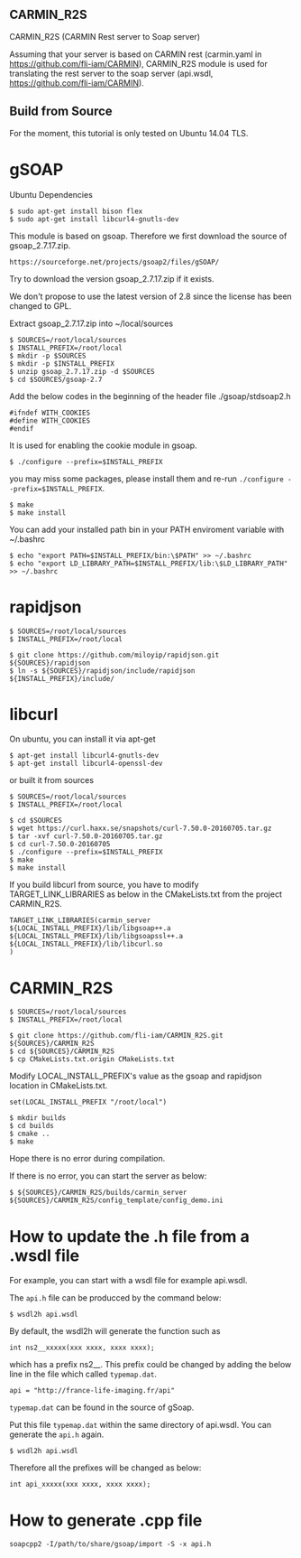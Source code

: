 CARMIN_R2S
-----------

CARMIN_R2S (CARMIN Rest server to Soap server)

Assuming that your server is based on CARMIN rest (carmin.yaml in https://github.com/fli-iam/CARMIN),
CARMIN_R2S module is used for translating the rest server to the soap server (api.wsdl, https://github.com/fli-iam/CARMIN).


Build from Source
-----------------

For the moment, this tutorial is only tested on Ubuntu 14.04 TLS.

gSOAP
=====

Ubuntu Dependencies

```
$ sudo apt-get install bison flex
$ sudo apt-get install libcurl4-gnutls-dev
```

This module is based on gsoap. Therefore we first download the source of gsoap_2.7.17.zip.

```
https://sourceforge.net/projects/gsoap2/files/gSOAP/
```

Try to download the version gsoap_2.7.17.zip if it exists.

We don't propose to use the latest version of 2.8 since the license has been changed to GPL.

Extract gsoap_2.7.17.zip into ~/local/sources

```
$ SOURCES=/root/local/sources
$ INSTALL_PREFIX=/root/local
$ mkdir -p $SOURCES
$ mkdir -p $INSTALL_PREFIX
$ unzip gsoap_2.7.17.zip -d $SOURCES
$ cd $SOURCES/gsoap-2.7
```

Add the below codes in the beginning of the header file ./gsoap/stdsoap2.h

```
#ifndef WITH_COOKIES
#define WITH_COOKIES
#endif
```

It is used for enabling the cookie module in gsoap.

```
$ ./configure --prefix=$INSTALL_PREFIX
```

you may miss some packages, please install them and re-run `./configure --prefix=$INSTALL_PREFIX`.

```
$ make
$ make install
```


You can add your installed path bin in your PATH enviroment variable with ~/.bashrc

```
$ echo "export PATH=$INSTALL_PREFIX/bin:\$PATH" >> ~/.bashrc
$ echo "export LD_LIBRARY_PATH=$INSTALL_PREFIX/lib:\$LD_LIBRARY_PATH" >> ~/.bashrc
```

rapidjson 
=========

```
$ SOURCES=/root/local/sources
$ INSTALL_PREFIX=/root/local

$ git clone https://github.com/miloyip/rapidjson.git ${SOURCES}/rapidjson
$ ln -s ${SOURCES}/rapidjson/include/rapidjson ${INSTALL_PREFIX}/include/
```


libcurl
===========

On ubuntu, you can install it via apt-get

```
$ apt-get install libcurl4-gnutls-dev
$ apt-get install libcurl4-openssl-dev
```

or built it from sources

```
$ SOURCES=/root/local/sources
$ INSTALL_PREFIX=/root/local

$ cd $SOURCES
$ wget https://curl.haxx.se/snapshots/curl-7.50.0-20160705.tar.gz
$ tar -xvf curl-7.50.0-20160705.tar.gz
$ cd curl-7.50.0-20160705
$ ./configure --prefix=$INSTALL_PREFIX
$ make
$ make install

```

If you build libcurl from source, you have to modify TARGET_LINK_LIBRARIES as below in the CMakeLists.txt from the project CARMIN_R2S.

```
TARGET_LINK_LIBRARIES(carmin_server
${LOCAL_INSTALL_PREFIX}/lib/libgsoap++.a
${LOCAL_INSTALL_PREFIX}/lib/libgsoapssl++.a
${LOCAL_INSTALL_PREFIX}/lib/libcurl.so
)
```


CARMIN_R2S
==========

```
$ SOURCES=/root/local/sources
$ INSTALL_PREFIX=/root/local

$ git clone https://github.com/fli-iam/CARMIN_R2S.git ${SOURCES}/CARMIN_R2S
$ cd ${SOURCES}/CARMIN_R2S
$ cp CMakeLists.txt.origin CMakeLists.txt
```

Modify LOCAL_INSTALL_PREFIX's value as the gsoap and rapidjson location in CMakeLists.txt.

```
set(LOCAL_INSTALL_PREFIX "/root/local")
```

```
$ mkdir builds
$ cd builds
$ cmake ..
$ make
```

Hope there is no error during compilation.

If there is no error, you can start the server as below:

```
$ ${SOURCES}/CARMIN_R2S/builds/carmin_server ${SOURCES}/CARMIN_R2S/config_template/config_demo.ini
```

How to update the .h file from a .wsdl file
===========================================


For example, you can start with a wsdl file for example api.wsdl.

The `api.h` file can be producced by the command below: 

```
$ wsdl2h api.wsdl
```

By default, the wsdl2h will generate the function such as 

```
int ns2__xxxxx(xxx xxxx, xxxx xxxx);
```

which has a prefix ns2__. This prefix could be changed by adding the below line in the file which called `typemap.dat`.

```
api = "http://france-life-imaging.fr/api"
```

`typemap.dat` can be found in the source of gSoap.

Put this file `typemap.dat` within the same directory of api.wsdl. You can generate the `api.h` again.

```
$ wsdl2h api.wsdl
```

Therefore all the prefixes will be changed as below:

```
int api_xxxxx(xxx xxxx, xxxx xxxx);
```


How to generate .cpp file
=========================


```
soapcpp2 -I/path/to/share/gsoap/import -S -x api.h
```


